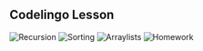## Codelingo Lesson

![Recursion](https://aidanywu.github.io/codelingolesson/recursion)
![Sorting](https://aidanywu.github.io/codelingolesson/sorting)
![Arraylists](https://aidanywu.github.io/codelingolesson/arraylists)
![Homework](https://aidanywu.github.io/codelingolesson/homework)